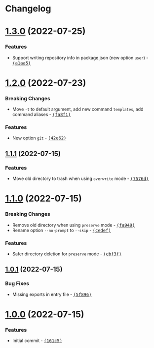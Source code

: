 # Changelog

# [1.3.0](https://github.com/Zolyn/Charon/compare/v1.2.0...v1.3.0) (2022-07-25)

### Features

- Support writing repository info in package.json (new option `user`) - [<samp>(a1aa5)</samp>](https://github.com/Zolyn/Charon/commit/a1aa586)

# [1.2.0](https://github.com/Zolyn/Charon/compare/v1.1.1...v1.2.0) (2022-07-23)

### Breaking Changes

- Move `-t` to default argument, add new command `templates`, add command aliases - [<samp>(fa8f1)</samp>](https://github.com/Zolyn/Charon/commit/fa8f114)

### Features

- New option `git` - [<samp>(42e62)</samp>](https://github.com/Zolyn/Charon/commit/42e628f)

## [1.1.1](https://github.com/Zolyn/Charon/compare/v1.1.0...v1.1.1) (2022-07-15)

### Features

- Move old directory to trash when using `overwrite` mode - [<samp>(7576d)</samp>](https://github.com/Zolyn/Charon/commit/7576d9c)

# [1.1.0](https://github.com/Zolyn/Charon/compare/v1.0.1...v1.1.0) (2022-07-15)

### Breaking Changes

- Remove old directory when using `preserve` mode - [<samp>(fa949)</samp>](https://github.com/Zolyn/Charon/commit/fa949a2)
- Rename option `--no-prompt` to `--skip` - [<samp>(cedef)</samp>](https://github.com/Zolyn/Charon/commit/cedef30)

### Features

- Safer directory deletion for `preserve` mode - [<samp>(ebf3f)</samp>](https://github.com/Zolyn/Charon/commit/ebf3fc1)

## [1.0.1](https://github.com/Zolyn/Charon/compare/v1.0.0...v1.0.1) (2022-07-15)

### Bug Fixes

- Missing exports in entry file - [<samp>(5f896)</samp>](https://github.com/Zolyn/Charon/commit/5f896eb)

# [1.0.0](https://github.com/Zolyn/Charon/compare/0f4877174064446a4bae8180bd6b8f8971fd4919...v1.0.0) (2022-07-15)

### Features

- Initial commit - [<samp>(161c5)</samp>](https://github.com/Zolyn/Charon/commit/161c53a)
